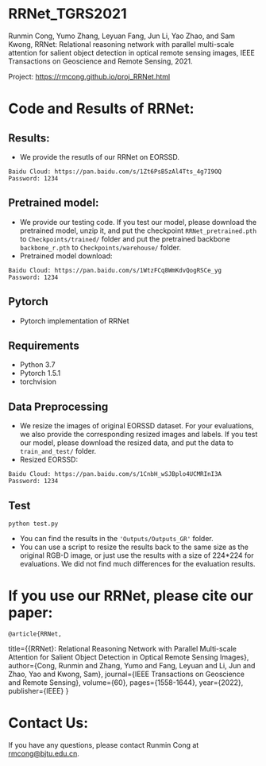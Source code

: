 # RRNet_TGRS2021

Runmin Cong, Yumo Zhang, Leyuan Fang, Jun Li, Yao Zhao, and Sam Kwong, RRNet: Relational reasoning network with parallel multi-scale attention for salient object detection in optical remote sensing images, IEEE Transactions on Geoscience and Remote Sensing, 2021.

Project: https://rmcong.github.io/proj_RRNet.html

# Code and Results of RRNet:

## Results:
  - We provide the resutls of our RRNet on EORSSD. 
```
Baidu Cloud: https://pan.baidu.com/s/1Zt6PsB5zAl4Tts_4g7I9OQ  Password: 1234
```
## Pretrained model:
  - We provide our testing code. If you test our model, please download the pretrained model, unzip it, and put the checkpoint `RRNet_pretrained.pth` to `Checkpoints/trained/` folder 
  and put the pretrained backbone `backbone_r.pth` to `Checkpoints/warehouse/` folder.
  - Pretrained model download:
```
Baidu Cloud: https://pan.baidu.com/s/1WtzFCq8WmKdvQogRSCe_yg  Password: 1234
```

## Pytorch
* Pytorch implementation of RRNet

## Requirements

* Python 3.7
* Pytorch 1.5.1
* torchvision

## Data Preprocessing
* We resize the images of original EORSSD dataset. For your evaluations, we also provide the corresponding resized images and labels. 
If you test our model, please download the resized data, and put the data to `train_and_test/` folder.
* Resized EORSSD:
```
Baidu Cloud: https://pan.baidu.com/s/1CnbH_wSJBplo4UCMRInI3A  Password: 1234
```

## Test
```
python test.py
```

* You can find the results in the `'Outputs/Outputs_GR'` folder.
* You can use a script to resize the results back to the same size as the original RGB-D image,  or just use the results with a size of 224*224 for evaluations. 
We did not find much differences for the evaluation results.


# If you use our RRNet, please cite our paper:

    @article{RRNet,
  title={{RRNet}: Relational Reasoning Network with Parallel Multi-scale Attention for Salient Object Detection in Optical Remote Sensing Images},
  author={Cong, Runmin and Zhang, Yumo and Fang, Leyuan and Li, Jun and Zhao, Yao and Kwong, Sam},
  journal={IEEE Transactions on Geoscience and Remote Sensing},
  volume={60},
	pages={1558-1644},
  year={2022},
  publisher={IEEE}
}

# Contact Us:
If you have any questions, please contact Runmin Cong at rmcong@bjtu.edu.cn.

